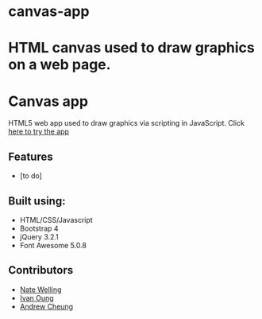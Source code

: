# canvas-app
HTML canvas  used to draw graphics on a web page.
=======
# Canvas app

HTML5 web app used to draw graphics via scripting in JavaScript.
Click [here to try the app](http://canvas-html5-app.surge.sh/)

## Features

* [to do]

## Built using:

* HTML/CSS/Javascript
* Bootstrap 4
* jQuery 3.2.1
* Font Awesome 5.0.8

## Contributors

* [Nate Welling](https://github.com/naterexw)
* [Ivan Oung](https://github.com/ivanoung)
* [Andrew Cheung](https://github.com/cheungdzinyung)

